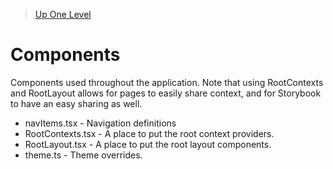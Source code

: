 > [Up One Level](../readme.md)

# Components

Components used throughout the application. Note that using RootContexts and RootLayout allows for pages to easily share context, and for Storybook to have an easy sharing as well.

- navItems.tsx - Navigation definitions
- RootContexts.tsx - A place to put the root context providers.
- RootLayout.tsx - A place to put the root layout components.
- theme.ts - Theme overrides.